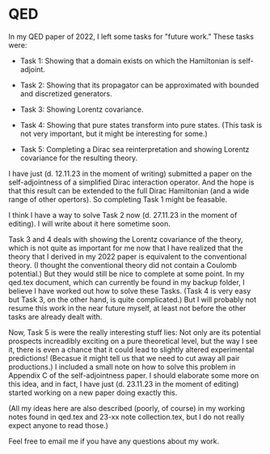 # QED

In my QED paper of 2022, I left some tasks for "future work." These tasks were:

* Task 1: Showing that a domain exists on which the Hamiltonian is self-adjoint.

* Task 2: Showing that its propagator can be approximated with bounded and discretized generators.

* Task 3: Showing Lorentz covariance.

* Task 4: Showing that pure states transform into pure states. (This task is not very important, but it might be interesting for some.)

* Task 5: Completing a Dirac sea reinterpretation and showing Lorentz covariance for the resulting theory.

I have just (d. 12.11.23 in the moment of writing) submitted a paper on the self-adjointness of a simplified Dirac interaction operator.
And the hope is that this result can be extended to the full Dirac Hamiltonian (and a wide range of other opertors).
So completing Task 1 might be feasable.


I think I have a way to solve Task 2 now (d. 27.11.23 in the moment of editing). I will write about it here sometime soon.
<!--
I thought that I had found a solution for Task 2, but that turned out not to be the case. So this task is still open.
The task is to show that all the $\varepsilon$-almost eigenstates of the discretized Hamiltonian converge into those of the continuous one
(given that these Hamiltonians have already been shown to be self-adjoint).
*\[I have just (d. 24.11.23) realized that the only reason that we would want to put an ultraviolet cutoff on the momenta for the operator
is if we want to derive the path integral from Section 4 in my QED paper, which is only something that we want to do, if we want to argue
the the operator is Lorentz-covariant! But since I no longer feel the need to do this very strongly, I will thus not need an ultraviolet
cutoff for this task! And without that, the task becomes really easy (which is not hard to see).
So consider this task as being in the same category as Task 3 and 4, i.e. of tasks that are only needed if one wants to complete the arguement
introduced in my QED paper that the operator is Lorentz-covariant (if one is not satisfied with the existing arguments of physics literature)!\]
*\[Oh no, I forgot that we need the ultraviolet cutoff in order for the constant energy coming from
$\hat d^\dagger \hat d \to \hat d^\dagger \hat d - 1$ to be finite!
...Oh, but one can just make a cutoff for the free energy first, so we might be good after all..:D\]
*\[I have just (d. 25.11.23) realized that the free energy might be infinite for the $\varepsilon$-almost eigenstates,
so it is not quite so simple after all... ...Oh, never mind: For any $\psi \in$ Dom($\hat H$) with an infinite free energy, we can just find
a $\psi + \phi$ that does not have an infinite free energy, where $\phi$'s norm can be much smaller than $\varepsilon$.\]
*\[Okay, I think we still need to solve this Task 2, since we need to argue that the Hamiltonian retains its Lorentz-covariance after the
Dirac sea reinterpretation. Luckily, however, I think I have just found a solution. The idea is to first make a cutoff for all final states,
and then afterwards make an ultraviolet cutoff on $k$. I think this works. ... Never mind! I ruined the symmetry again! x) ..But I might have just
had another breakthrough regarding this task, though...\]
-->

<!--
Let me just mention here that if one could show that all $\varepsilon$-almost eigenstates decreases faster than a certain polynomial
w.r.t. both photon number and momentum, then it seems that it be easy to show. But I am not very optimistic about this approach, though.
--> 

Task 3 and 4 deals with showing the Lorentz covariance of the theory, which is not quite as important for me now that I have realized
that the theory that I derived in my 2022 paper is equivalent to the conventional theory. (I thought the conventional theory did not contain a Coulomb potential.)
But they would still be nice to complete at some point. In my qed.tex document, which can currently be found in my backup folder, I believe I have worked out how to
solve these Tasks. (Task 4 is very easy but Task 3, on the other hand, is quite complicated.)
But I will probably not resume this work in the near future myself, at least not before the other tasks are already dealt with.

Now, Task 5 is were the really interesting stuff lies: Not only are its potential prospects increadibly exciting on a pure theoretical level, but the way I see it,
there is even a chance that it could lead to slightly altered experimental predictions! (Becasue it might tell us that we need to cut away all pair productions.)
I included a small note on how to solve this problem in Appendix C of the self-adjointness paper. I should elaborate some more on this idea, and in fact,
I have just (d. 23.11.23 in the moment of editing) started working on a new paper doing exactly this.


<!-- I will, however, also want to get back and work on my 'Semantic Database' project, which I have obviously neglected while writing my self-adjointness paper
in the past two months (from mid september to mid november). So I will probably focus on that project for a little while.
But I do certainly look forward to coming back and working more on this again, especially on Task 5: Not only is it increadibly exciting theoretically, but the way I see it,
there is even a chance that it could lead to slightly altered predictions! (Becasue it might tell us that we need to cut away all pair productions.) -->

(All my ideas here are also described (poorly, of course) in my working notes found in qed.tex and 23-xx note collection.tex, but I do not really expect anyone to read those.)

Feel free to email me if you have any questions about my work.

